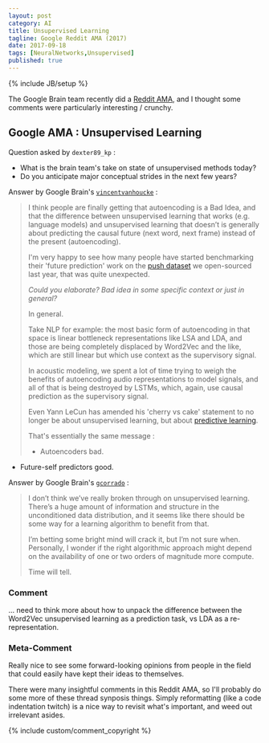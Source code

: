 ```yaml
---
layout: post
category: AI
title: Unsupervised Learning
tagline: Google Reddit AMA (2017)
date: 2017-09-18
tags: [NeuralNetworks,Unsupervised]
published: true
---
```

{% include JB/setup %}

The Google Brain team recently did a [Reddit AMA](https://www.reddit.com/r/MachineLearning/comments/6z51xb/we_are_the_google_brain_team_wed_love_to_answer/), 
and I thought some comments were particularly interesting / crunchy.

## Google AMA : Unsupervised Learning

Question asked by ```dexter89_kp``` : 

*    What is the brain team's take on state of unsupervised methods today? 
*    Do you anticipate major conceptual strides in the next few years?

Answer by Google Brain's [```vincentvanhoucke```](https://research.google.com/pubs/VincentVanhoucke.html) : 

>I think people are finally getting that autoencoding is a Bad Idea, 
and that the difference between unsupervised learning that works (e.g. language models) 
and unsupervised learning that doesn’t is generally about predicting 
the causal future (next word, next frame) instead of the present (autoencoding). 
>
>I'm very happy to see how many people have started benchmarking their 'future prediction' work 
on the [push dataset](https://sites.google.com/site/brainrobotdata/home/push-dataset) we open-sourced last year, that was quite unexpected.
>
>*Could you elaborate? Bad idea in some specific context or just in general?*
>      
>In general. 
>      
>Take NLP for example: the most basic form of autoencoding in that space 
is linear bottleneck representations like LSA and LDA, 
and those are being completely displaced by Word2Vec and the like, 
which are still linear but which use context as the supervisory signal. 
>      
>In acoustic modeling, we spent a lot of time trying to weigh the benefits of 
autoencoding audio representations to model signals, 
and all of that is being destroyed by LSTMs, which, again, 
use causal prediction as the supervisory signal. 
>      
>Even Yann LeCun has amended his 'cherry vs cake' statement to no longer be 
about unsupervised learning, but about [predictive learning](https://www.facebook.com/yann.lecun/posts/10154442711667143). 
>
>That's essentially the same message :
>
>*  Autoencoders bad. 
*  Future-self predictors good.

Answer by Google Brain's [```gcorrado```](https://research.google.com/pubs/GregCorrado.html) : 

>I don’t think we’ve really broken through on unsupervised learning. 
There’s a huge amount of information and structure in the unconditioned data distribution, 
and it seems like there should be some way for a learning algorithm to benefit from that. 
>
>I’m betting some bright mind will crack it, but I’m not sure when. 
Personally, I wonder if the right algorithmic approach might depend on the availability 
of one or two orders of magnitude more compute. 
>
>Time will tell.


### Comment

... need to think more about how to unpack the difference between the Word2Vec unsupervised learning
as a prediction task, vs LDA as a re-representation.


### Meta-Comment

Really nice to see some forward-looking opinions from people in the field that
could easily have kept their ideas to themselves.

There were many insightful comments in this Reddit AMA, so I'll probably do some more
of these thread synposis things.  Simply reformatting (like a code indentation twitch) 
is a nice way to revisit what's important, and weed out irrelevant asides.

{% include custom/comment_copyright %}

